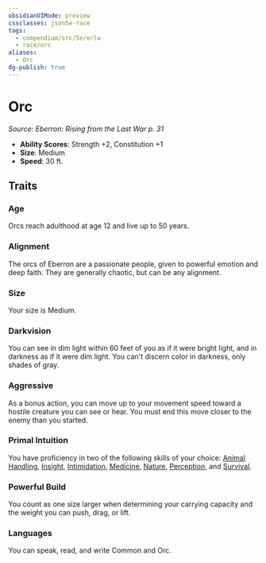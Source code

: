 ```yaml
---
obsidianUIMode: preview
cssclasses: json5e-race
tags:
  - compendium/src/5e/erlw
  - race/orc
aliases:
  - Orc
dg-publish: true
---
```

# Orc
*Source: Eberron: Rising from the Last War p. 31*  

- **Ability Scores**: Strength +2, Constitution +1
- **Size**: Medium
- **Speed**: 30 ft.

## Traits

### Age

Orcs reach adulthood at age 12 and live up to 50 years.

### Alignment

The orcs of Eberron are a passionate people, given to powerful emotion and deep faith. They are generally chaotic, but can be any alignment.

### Size

Your size is Medium.

### Darkvision

You can see in dim light within 60 feet of you as if it were bright light, and in darkness as if it were dim light. You can't discern color in darkness, only shades of gray.

### Aggressive

As a bonus action, you can move up to your movement speed toward a hostile creature you can see or hear. You must end this move closer to the enemy than you started.

### Primal Intuition

You have proficiency in two of the following skills of your choice: [Animal Handling](/3-Mechanics/CLI/rules/skills.md#Animal%20Handling), [Insight](/3-Mechanics/CLI/rules/skills.md#Insight), [Intimidation](/3-Mechanics/CLI/rules/skills.md#Intimidation), [Medicine](/3-Mechanics/CLI/rules/skills.md#Medicine), [Nature](/3-Mechanics/CLI/rules/skills.md#Nature), [Perception](/3-Mechanics/CLI/rules/skills.md#Perception), and [Survival](/3-Mechanics/CLI/rules/skills.md#Survival).

### Powerful Build

You count as one size larger when determining your carrying capacity and the weight you can push, drag, or lift.

### Languages

You can speak, read, and write Common and Orc.